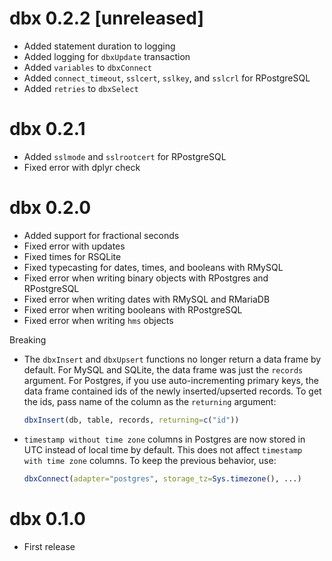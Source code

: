 # dbx 0.2.2 [unreleased]

- Added statement duration to logging
- Added logging for `dbxUpdate` transaction
- Added `variables` to `dbxConnect`
- Added `connect_timeout`, `sslcert`, `sslkey`, and `sslcrl` for RPostgreSQL
- Added `retries` to `dbxSelect`

# dbx 0.2.1

- Added `sslmode` and `sslrootcert` for RPostgreSQL
- Fixed error with dplyr check

# dbx 0.2.0

- Added support for fractional seconds
- Fixed error with updates
- Fixed times for RSQLite
- Fixed typecasting for dates, times, and booleans with RMySQL
- Fixed error when writing binary objects with RPostgres and RPostgreSQL
- Fixed error when writing dates with RMySQL and RMariaDB
- Fixed error when writing booleans with RPostgreSQL
- Fixed error when writing `hms` objects

Breaking

- The `dbxInsert` and `dbxUpsert` functions no longer return a data frame by default. For MySQL and SQLite, the data frame was just the `records` argument. For Postgres, if you use auto-incrementing primary keys, the data frame contained ids of the newly inserted/upserted records. To get the ids, pass name of the column as the `returning` argument:

  ```r
  dbxInsert(db, table, records, returning=c("id"))
  ```

- `timestamp without time zone` columns in Postgres are now stored in UTC instead of local time by default. This does not affect `timestamp with time zone` columns. To keep the previous behavior, use:

  ```r
  dbxConnect(adapter="postgres", storage_tz=Sys.timezone(), ...)
  ```

# dbx 0.1.0

- First release
